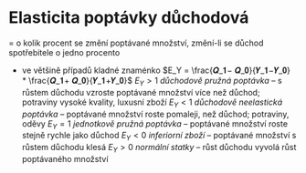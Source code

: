# Elasticita poptávky důchodová 
= o kolik procent se změní poptávané množství, změní-li se důchod spotřebitele o jedno procento
- ve většině případů kladné znaménko
$E_Y = \frac{𝑸_𝟏− 𝑸_𝟎}{𝒀_𝟏−𝒀_𝟎} * \frac{𝑸_𝟏+ 𝑸_𝟎}{𝒀_𝟏+𝒀_𝟎}$ 
$E_Y > 1$ *důchodově pružná poptávka* – s růstem důchodu vzroste poptávané množství více než důchod; potraviny vysoké kvality, luxusní zboží
$E_Y < 1$ *důchodově neelastická poptávka* – poptávané množství roste pomaleji, než důchod; potraviny, oděvy
$E_Y = 1$ *jednotkově pružná poptávka* – poptávané množství roste stejně rychle jako důchod
$E_Y < 0$ *inferiorní zboží* – poptávané množství s růstem důchodu klesá
$E_Y > 0$ *normální statky* – růst důchodu vyvolá růst poptávaného množství